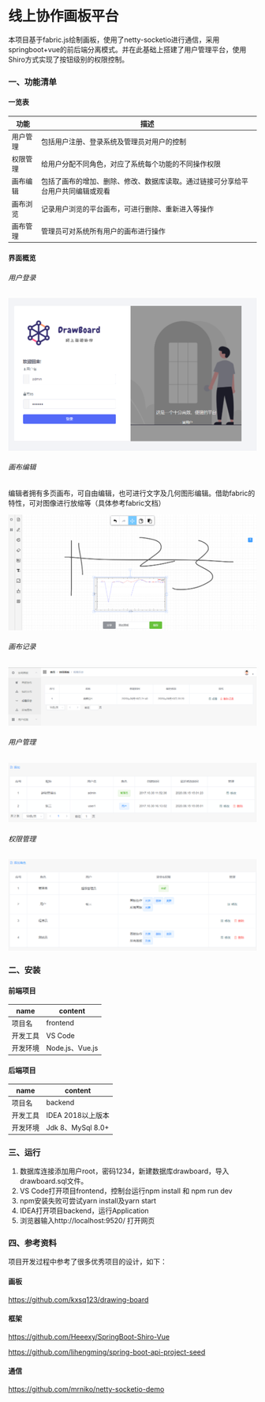 # 线上协作画板平台

本项目基于fabric.js绘制画板，使用了netty-socketio进行通信，采用springboot+vue的前后端分离模式。并在此基础上搭建了用户管理平台，使用Shiro方式实现了按钮级别的权限控制。

### 一、功能清单

#### 一览表

| 功能     | 描述                                                         |
| -------- | ------------------------------------------------------------ |
| 用户管理 | 包括用户注册、登录系统及管理员对用户的控制                   |
| 权限管理 | 给用户分配不同角色，对应了系统每个功能的不同操作权限         |
| 画布编辑 | 包括了画布的增加、删除、修改、数据库读取。通过链接可分享给平台用户共同编辑或观看 |
| 画布浏览 | 记录用户浏览的平台画布，可进行删除、重新进入等操作           |
| 画布管理 | 管理员可对系统所有用户的画布进行操作                         |

#### 界面概览

###### 用户登录

![image-20200917143139371](README.assets/image-20200917143139371.png)

###### 画布编辑

编辑者拥有多页画布，可自由编辑，也可进行文字及几何图形编辑。借助fabric的特性，可对图像进行放缩等（具体参考fabric文档）

![image-20200917143607770](README.assets/image-20200917143607770.png)

###### 画布记录

![image-20200917143649735](README.assets/image-20200917143649735.png)

###### 用户管理

![image-20200917143748317](README.assets/image-20200917143748317.png)

###### 权限管理

![image-20200917143739627](README.assets/image-20200917143739627.png)

### 二、安装

#### 前端项目

| name     | content         |
| -------- | --------------- |
| 项目名   | frontend        |
| 开发工具 | VS Code         |
| 开发环境 | Node.js、Vue.js |

#### 后端项目

| name     | content           |
| -------- | ----------------- |
| 项目名   | backend           |
| 开发工具 | IDEA 2018以上版本 |
| 开发环境 | Jdk 8、MySql 8.0+ |



### 三、运行

1. 数据库连接添加用户root，密码1234，新建数据库drawboard，导入drawboard.sql文件。
2. VS Code打开项目frontend，控制台运行npm install 和 npm run dev
3. npm安装失败可尝试yarn install及yarn start
4. IDEA打开项目backend，运行Application
5. 浏览器输入http://localhost:9520/ 打开网页

### 四、参考资料

项目开发过程中参考了很多优秀项目的设计，如下：

#### **画板**

https://github.com/kxsq123/drawing-board 

#### **框架**

https://github.com/Heeexy/SpringBoot-Shiro-Vue

https://github.com/lihengming/spring-boot-api-project-seed

#### **通信**

https://github.com/mrniko/netty-socketio-demo 